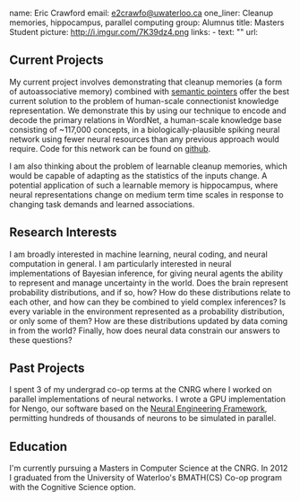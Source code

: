name: Eric Crawford
email: e2crawfo@uwaterloo.ca
one_liner: Cleanup memories, hippocampus, parallel computing
group: Alumnus
title: Masters Student
picture: http://i.imgur.com/7K39dz4.png
links:
    - text: ""
      url:

## Current Projects
My current project involves demonstrating that cleanup memories (a form of autoassociative memory) combined with [semantic pointers](http://compneuro.uwaterloo.ca/research/spa/semantic-pointer-architecture.html) offer the best current solution to the problem of human-scale connectionist knowledge representation. We demonstrate this by using our technique to encode and decode the primary relations in WordNet, a human-scale knowledge base consisting of ~117,000 concepts, in a biologically-plausible spiking neural network using fewer neural resources than any previous approach would require. Code for this network can be found on [github](https://github.com/e2crawfo/cleanup-scaling).

I am also thinking about the problem of learnable cleanup memories, which would be capable of adapting as the statistics of the inputs change. A potential application of such a learnable memory is hippocampus, where neural representations change on medium term time scales in response to changing task demands and learned associations.

## Research Interests
I am broadly interested in machine learning, neural coding, and neural computation in general. I am particularly interested in neural implementations of Bayesian inference, for giving neural agents the ability to represent and manage uncertainty in the world. Does the brain represent probability distributions, and if so, how? How do these distributions relate to each other, and how can they be combined to yield complex inferences? Is every variable in the environment represented as a probability distribution, or only some of them? How are these distributions updated by data coming in from the world? Finally, how does neural data constrain our answers to these questions?

## Past Projects
I spent 3 of my undergrad co-op terms at the CNRG where I worked on parallel implementations of neural networks. I wrote a GPU implementation for Nengo, our software based on the [Neural Engineering Framework](http://compneuro.uwaterloo.ca/research/nef.html), permitting hundreds of thousands of neurons to be simulated in parallel.

## Education
I'm currently pursuing a Masters in Computer Science at the CNRG. In 2012 I graduated from the University of Waterloo's BMATH(CS) Co-op program with the Cognitive Science option.
